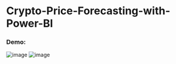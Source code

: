 # Crypto-Price-Forecasting-with-Power-BI

### Demo:
![image](https://user-images.githubusercontent.com/75041273/137232253-91fe92b7-def5-4421-b925-7df652ff1a26.png)
![image](https://user-images.githubusercontent.com/75041273/137232359-3da8904c-0b4a-4c43-b90b-52d96e25ddf0.png)
